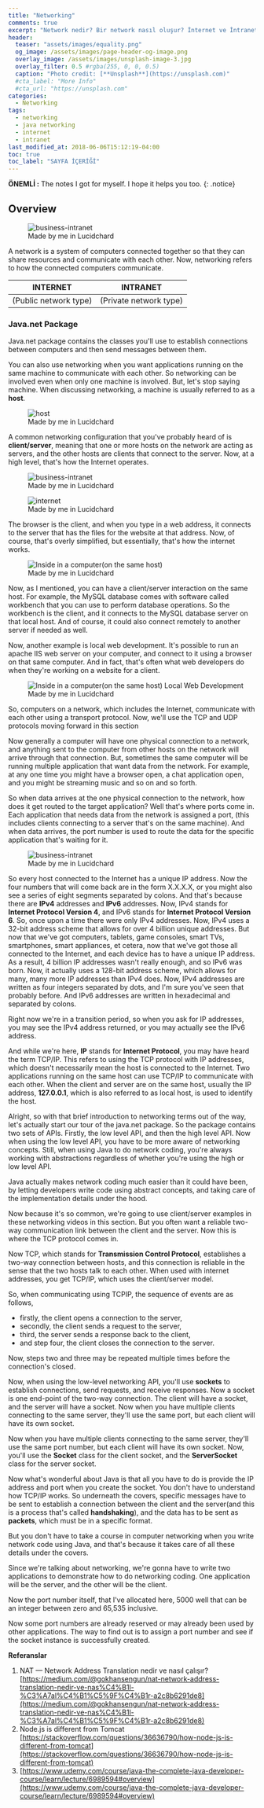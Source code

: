 ```yaml
---
title: "Networking"
comments: true
excerpt: "Network nedir? Bir network nasıl oluşur? İnternet ve İntranet arasındaki farklar gibi bilgileri içeren bir bölümdür."
header:
  teaser: "assets/images/equality.png"
  og_image: /assets/images/page-header-og-image.png
  overlay_image: /assets/images/unsplash-image-3.jpg
  overlay_filter: 0.5 #rgba(255, 0, 0, 0.5)
  caption: "Photo credit: [**Unsplash**](https://unsplash.com)"
  #cta_label: "More Info"
  #cta_url: "https://unsplash.com"
categories:
  - Networking
tags:
  - networking
  - java networking
  - internet
  - intranet 
last_modified_at: 2018-06-06T15:12:19-04:00
toc: true
toc_label: "SAYFA İÇERİĞİ"
---
```



**ÖNEMLİ :** The notes I got for myself. I hope it helps you too.
{: .notice}

## Overview


<figure style="width: 500px" class="align-center">
  <img src="{{ site.url }}{{ site.baseurl }}/assets/images/2019-08-28-Networking/business-intranet.png" alt="business-intranet">
  <figcaption>Made by me in Lucidchard</figcaption>
</figure>

A network is a system of computers connected together so that they can share resources and communicate with each other.  Now, networking refers to how the connected computers communicate.

|        INTERNET       	|        INTRANET        	|
|:---------------------:	|:----------------------:	|
| (Public network type) 	| (Private network type) 	|

### Java.net Package

Java.net package contains the classes you'll use to establish connections between computers and then send messages between them.

You can also use networking  when you want applications running on the same machine  to communicate with each other. So networking can be involved even when only one  machine is involved. But, let's stop saying machine. When discussing networking, a machine is usually referred to as a **host**.

<figure style="width: 500px" class="align-center">
  <img src="{{ site.url }}{{ site.baseurl }}/assets/images/2019-08-28-Networking/host.png" alt="host">
  <figcaption>Made by me in Lucidchard</figcaption>
</figure>

A common networking configuration  that you've probably heard of is **client/server**,  meaning that one or more hosts on the network  are acting as servers, and the other hosts are clients  that connect to the server.   Now, at a high level, that's how the Internet operates.

<figure style="width: 500px" class="align-center">
  <img src="{{ site.url }}{{ site.baseurl }}/assets/images/2019-08-28-Networking/business-intranet1.png" alt="business-intranet">
  <figcaption>Made by me in Lucidchard</figcaption>
</figure>

<figure style="width: 500px" class="align-center">
  <img src="{{ site.url }}{{ site.baseurl }}/assets/images/2019-08-28-Networking/internet.png" alt="internet">
  <figcaption>Made by me in Lucidchard</figcaption>
</figure>

The browser is the client, and when you type in a web address, it connects to the server that has the files for the website at that address.  Now, of course, that's overly simplified,  but essentially, that's how the internet works.

<figure style="width: 500px" class="align-center">
  <img src="{{ site.url }}{{ site.baseurl }}/assets/images/2019-08-28-Networking/same-host.png" alt="Inside in a computer(on the same host)">
  <figcaption>Made by me in Lucidchard</figcaption>
</figure>

Now, as I mentioned, you can have a client/server interaction on the same host.  For example, the MySQL database comes with software  called workbench that you can use  to perform database operations.  So the workbench is the client,  and it connects to the MySQL database server on that local host.  And of course, it could also connect remotely to another server if needed as well.  

Now, another example is local web development.  It's possible to run an apache IIS web server on your computer, and connect to it using a browser on that same computer.  And in fact, that's often what web developers do when they're working on a website for a client.

<figure style="width: 500px" class="align-center">
  <img src="{{ site.url }}{{ site.baseurl }}/assets/images/2019-08-28-Networking/local-web-dev.png" alt="Inside in a computer(on the same host) Local Web Development">
  <figcaption>Made by me in Lucidchard</figcaption>
</figure>


So, computers on a network, which includes the Internet,  communicate with each other using a transport protocol.  Now, we'll use the TCP and UDP protocols  moving forward in this section

Now generally a computer will have one physical connection to a network, and anything sent to the computer from other hosts on the network will arrive through that connection.  But, sometimes the same computer will be running multiple application that want data from the network.  For example, at any one time you might have a browser open,  a chat application open, and you might be streaming music and so on and so forth.

So when data arrives at the one physical connection to the network, how does it get routed to the target application?  Well that's where ports come in.  Each application that needs data from the network is assigned a port, (this includes clients connecting to a server that's on the same machine).  And when data arrives, the port number is used to route the data for the specific application that's waiting for it.

<figure style="width: 500px" class="align-center">
  <img src="{{ site.url }}{{ site.baseurl }}/assets/images/2019-08-28-Networking/business-intranet2.png" alt="business-intranet">
  <figcaption>Made by me in Lucidchard</figcaption>
</figure>

So every host connected to the Internet  has a unique IP address. Now the four numbers that will come back  are in the form X.X.X.X, or you might also see a series  of eight segments separated by colons.  And that's because there are **IPv4** addresses and **IPv6** addresses. Now, IPv4 stands for **Internet Protocol Version 4**,  and IPv6 stands for **Internet Protocol Version 6**. So, once upon a time there were only IPv4 addresses.  Now, IPv4 uses a 32-bit address scheme  that allows for over 4 billion unique addresses.  But now that we've got computers, tablets,  game consoles, smart TVs, smartphones,  smart appliances, et cetera, now that we've got those  all connected to the Internet, and each device has to  have a unique IP address.  As a result, 4 billion IP addresses wasn't really enough,  and so IPv6 was born.  Now, it actually uses a 128-bit address scheme,  which allows for many, many more IP addresses  than IPv4 does.  Now, IPv4 addresses are written as four integers  separated by dots, and I'm sure you've seen that  probably before.  And IPv6 addresses are written in hexadecimal  and separated by colons.

Right now we're in a transition period, so when you ask for IP addresses,  you may see the IPv4 address returned,  or you may actually see the IPv6 address.

And while we're here, **IP** stands for **Internet Protocol**,  you may have heard the term TCP/IP.  This refers to using the TCP protocol with IP addresses, which doesn't necessarily mean the host is connected to the Internet.  Two applications running on the same host can use TCP/IP to communicate with each other.  When the client and server are on the same host,  usually the IP address, **127.0.0.1**,  which is also referred to as local host,  is used to identify the host.

Alright, so with that brief introduction to networking  terms out of the way, let's actually start our tour  of the java.net package.  So the package contains two sets of APIs.  Firstly, the low level API, and then the high level API.  Now when using the low level API,  you have to be more aware of networking concepts.  Still, when using Java to do network coding,  you're always working with abstractions  regardless of whether you're using the high  or low level API.

Java actually makes network coding much easier than it could have been, by letting developers write code using abstract concepts, and taking care of the implementation details under the hood.

Now because it's so common, we're going to use client/server examples in these networking videos in this section.  But you often want a reliable two-way communication link between the client and the server.  Now this is where the TCP protocol comes in.

Now TCP, which stands for **Transmission Control Protocol**,  establishes a two-way connection between hosts,  and this connection is reliable in the sense that the two hosts talk to each other.  When used with internet addresses,  you get TCP/IP, which uses the client/server model.

So, when communicating using TCPIP,  the sequence of events are as follows,

* firstly, the client opens a connection to the server,  
* secondly, the client sends a request to the server,  
* third, the server sends a response back to the client,
* and step four, the client closes the connection  to the server.

Now, steps two and three may be repeated multiple times before the connection's closed.

Now, when using the low-level networking API,  you'll use **sockets** to establish connections,  send requests, and receive responses.  Now a socket is one end-point of the two-way connection. The client will have a socket,  and the server will have a socket.  Now when you have multiple clients connecting to the same server, they'll use the same port,  but each client will have its own socket.

Now when you have multiple clients connecting to the same server, they'll use the same port number,  but each client will have its own socket.  Now, you'll use the **Socket** class for the client socket,  and the **ServerSocket** class for the server socket.

Now what's wonderful about Java is that all you have to do is provide the IP address and port when you create the socket.  You don't have to understand how TCP/IP works.  So underneath the covers, specific messages have to be sent to establish a connection between the client and the server(and this is a process that's called **handshaking**),  and the data has to be sent as **packets**,  which must be in a specific format.

But you don't have to take a course in computer networking when you write network code using Java,  and that's because it takes care of all these details under the covers.

Since we're talking about networking,  we're gonna have to write two applications to demonstrate how to do networking coding.  One application will be the server,  and the other will be the client.

Now the port number itself,  that I've allocated here, 5000  well that can be an integer  between zero and 65,535 inclusive.

Now some port numbers are already reserved or may already been used by other applications. The way to find out is to assign a port number and see if the socket instance is successfully created.

**Referanslar**
1. NAT — Network Address Translation nedir ve nasıl çalışır?
[https://medium.com/@gokhansengun/nat-network-address-translation-nedir-ve-nas%C4%B1l-%C3%A7al%C4%B1%C5%9F%C4%B1r-a2c8b6291de8](https://medium.com/@gokhansengun/nat-network-address-translation-nedir-ve-nas%C4%B1l-%C3%A7al%C4%B1%C5%9F%C4%B1r-a2c8b6291de8)
2. Node.js is different from Tomcat [https://stackoverflow.com/questions/36636790/how-node-js-is-different-from-tomcat](https://stackoverflow.com/questions/36636790/how-node-js-is-different-from-tomcat)
3. [https://www.udemy.com/course/java-the-complete-java-developer-course/learn/lecture/6989594#overview](https://www.udemy.com/course/java-the-complete-java-developer-course/learn/lecture/6989594#overview)

